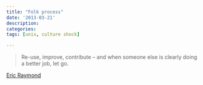```yaml
---
title: "Folk process"
date: '2013-03-21'
description:
categories:
tags: [unix, culture shock]

---
```


> Re-use, improve, contribute – and when someone else is clearly doing a better job, let go.

[Eric Raymond](http://esr.ibiblio.org/?p=4852)
